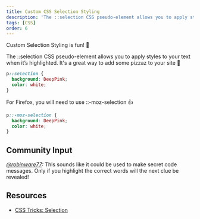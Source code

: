 ```yaml
---
title: Custom CSS Selection Styling
description: 'The ::selection CSS pseudo-element allows you to apply styles to your text when it’s highlighted. Great way to add some pizzaz to your site...'
tags: [CSS]
order: 6
---
```


Custom Selection Styling is fun! 🎉

The ::selection CSS pseudo-element allows you to apply styles to your text when it’s highlighted. It's a great way to add some pizzaz to your site 💃

```css
p::selection {
  background: DeepPink;
  color: white;
}
```

For Firefox, you will need to use ::-moz-selection 👍

```css
p::-moz-selection {
  background: DeepPink;
  color: white;
}
```

## Community Input

_[@robinware77](https://twitter.com/robinware77/status/1297363122169229312?s=21):_ This sounds like it could be used to make secret code messages. Only if you highlight the correct words will the next clue be revealed!

## Resources

- [CSS Tricks: Selection](https://css-tricks.com/almanac/selectors/s/selection/)
